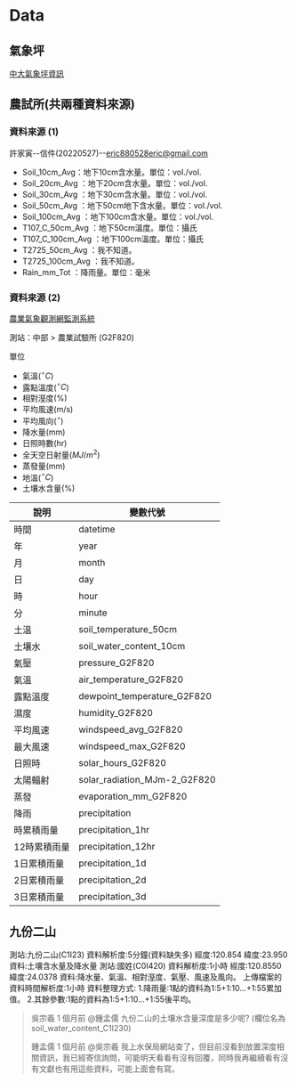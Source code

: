 # Data 

## 氣象坪
[中大氣象坪資訊](https://docs.google.com/document/d/15_iQngdlKuIoBaQdeyikBd8gIJgmlIbgr2jjm_rM4YE/edit)

## 農試所(共兩種資料來源)

### 資料來源 (1)
許家寅--信件(20220527)--<eric880528eric@gmail.com>
- Soil_10cm_Avg：地下10cm含水量。單位：vol./vol.
- Soil_20cm_Avg ：地下20cm含水量。單位：vol./vol.
- Soil_30cm_Avg ：地下30cm含水量。單位：vol./vol.
- Soil_50cm_Avg ：地下50cm地下含水量。單位：vol./vol.
- Soil_100cm_Avg ：地下100cm含水量。單位：vol./vol.
- T107_C_50cm_Avg ：地下50cm溫度。單位：攝氏
- T107_C_100cm_Avg ：地下100cm溫度。單位：攝氏
- T2725_50cm_Avg ：我不知道。
- T2725_100cm_Avg ：我不知道。
- Rain_mm_Tot ：降雨量。單位：毫米


### 資料來源 (2)
[農業氣象觀測網監測系統](https://agr.cwb.gov.tw/NAGR/history/station_hour?fbclid=IwAR3uqMqRxQ3fb54Rba_eZ7OtlzKlV_x7jcDOnqFULEbPkKxcjy4zMWyx_Ug) 

測站：中部 > 農業試驗所 (G2F820)

單位
- 氣溫($^\circ C$)
- 露點溫度($^\circ C$)
- 相對溼度(%)
- 平均風速(m/s)
- 平均風向($^\circ$)
- 降水量(mm)
- 日照時數(hr)
- 全天空日射量($MJ/m^2$)
- 蒸發量(mm)
- 地溫($^\circ C$)
- 土壤水含量(%)

| 說明 | 變數代號 |
|---|--|
| 時間 | datetime                     |
| 年 | year                         |
| 月 | month                        |
| 日 | day                          |
| 時 | hour                         |
| 分 | minute                       |
| 土溫 | soil_temperature_50cm        |
| 土壤水 | soil_water_content_10cm      |
| 氣壓 | pressure_G2F820              |
| 氣溫 | air_temperature_G2F820       |
| 露點溫度 | dewpoint_temperature_G2F820  |
| 濕度 | humidity_G2F820              |
| 平均風速 | windspeed_avg_G2F820         |
| 最大風速 | windspeed_max_G2F820         |
| 日照時 | solar_hours_G2F820           |
| 太陽輻射 | solar_radiation_MJm-2_G2F820 |
| 蒸發 | evaporation_mm_G2F820        |
| 降雨 | precipitation                |
| 時累積雨量 | precipitation_1hr            |
| 12時累積雨量 | precipitation_12hr           |
| 1日累積雨量 | precipitation_1d             |
| 2日累積雨量 | precipitation_2d             |
| 3日累積雨量 | precipitation_3d             |


<div style="page-break-before: always;" />

## 九份二山
測站:九份二山(C1I23)
資料解析度:5分鐘(資料缺失多)
經度:120.854
緯度:23.950
資料:土壤含水量及降水量
測站:國姓(C0I420)
資料解析度:1小時
經度:120.8550
緯度:24.0378
資料:降水量、氣溫、相對溼度、氣壓、風速及風向。
上傳檔案的資料時間解析度:1小時
資料整理方式:
1.降雨量:1點的資料為1:5+1:10...+1:55累加值。
2.其餘參數:1點的資料為1:5+1:10...+1:55後平均。


> 吳宗羲
>   1 個月前
> @鍾孟儒
>  九份二山的土壤水含量深度是多少呢? (欄位名為soil_water_content_C1I230)
> 
> 
> 鍾孟儒
>   1 個月前
> @吳宗羲
>  我上水保局網站查了，但目前沒看到放置深度相關資訊，我已經寄信詢問，可能明天看看有沒有回覆，同時我再繼續看有沒有文獻也有用這些資料，可能上面會有寫。